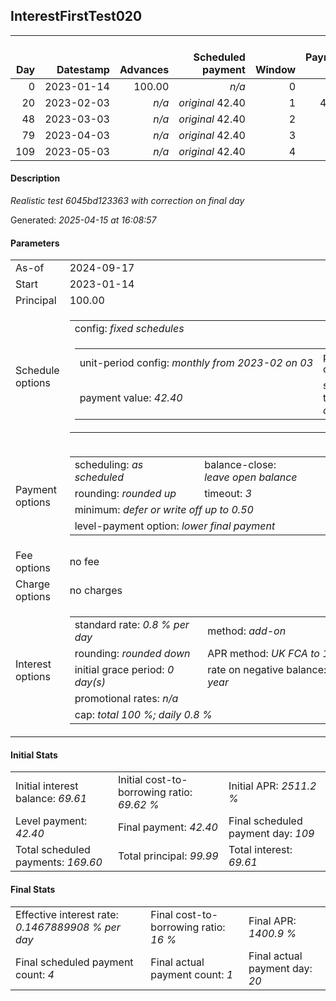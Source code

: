 <h2>InterestFirstTest020</h2><table><thead style="vertical-align: bottom;"><th style="text-align: right;">Day</th><th style="text-align: right;">Datestamp</th><th style="text-align: right;">Advances</th><th style="text-align: right;">Scheduled payment</th><th style="text-align: right;">Window</th><th style="text-align: right;">Payment due</th><th style="text-align: right;">Actual payments</th><th style="text-align: right;">Generated payment</th><th style="text-align: right;">Net effect</th><th style="text-align: right;">Payment status</th><th style="text-align: right;">Balance status</th><th style="text-align: right;">Simple interest</th><th style="text-align: right;">New interest</th><th style="text-align: right;">New charges</th><th style="text-align: right;">Principal portion</th><th style="text-align: right;">Fee portion</th><th style="text-align: right;">Interest portion</th><th style="text-align: right;">Charges portion</th><th style="text-align: right;">Fee refund</th><th style="text-align: right;">Principal balance</th><th style="text-align: right;">Fee balance</th><th style="text-align: right;">Interest balance</th><th style="text-align: right;">Charges balance</th><th style="text-align: right;">Settlement figure</th><th style="text-align: right;">Fee refund if&nbsp;settled</th></thead><tr style="text-align: right;"><td class="ci00">0</td><td class="ci01" style="white-space: nowrap;">2023-01-14</td><td class="ci02">100.00</td><td class="ci03" style="white-space: nowrap;"><i>n/a<i></td><td class="ci04">0</td><td class="ci05">0.00</td><td class="ci06"><i>n/a</i></td><td class="ci07"><i>n/a</i></td><td class="ci08">0.00</td><td class="ci09"><i>none&nbsp;scheduled</i></td><td class="ci10">open</td><td class="ci13">0.0000</td><td class="ci14">0.0000</td><td class="ci15"><i>n/a</i></td><td class="ci16">0.00</td><td class="ci17">0.00</td><td class="ci18">0.00</td><td class="ci19">0.00</td><td class="ci20">0.00</td><td class="ci21">100.00</td><td class="ci22">0.00</td><td class="ci23">69.6100</td><td class="ci24">0.00</td><td class="ci25">100.00</td><td class="ci26">0.00</td></tr><tr style="text-align: right;"><td class="ci00">20</td><td class="ci01" style="white-space: nowrap;">2023-02-03</td><td class="ci02"><i>n/a</i></td><td class="ci03" style="white-space: nowrap;"><i>original</i> 42.40</td><td class="ci04">1</td><td class="ci05">42.40</td><td class="ci06"><i>confirmed</i>&nbsp;116.00</td><td class="ci07"><i>n/a</i></td><td class="ci08">116.00</td><td class="ci09"><i>overpayment</i></td><td class="ci10">closed</td><td class="ci13">16.0000</td><td class="ci14">-53.6100</td><td class="ci15"><i>n/a</i></td><td class="ci16">100.00</td><td class="ci17">0.00</td><td class="ci18">16.00</td><td class="ci19">0.00</td><td class="ci20">0.00</td><td class="ci21">0.00</td><td class="ci22">0.00</td><td class="ci23">0.0000</td><td class="ci24">0.00</td><td class="ci25">0.00</td><td class="ci26">0.00</td></tr><tr style="text-align: right;"><td class="ci00">48</td><td class="ci01" style="white-space: nowrap;">2023-03-03</td><td class="ci02"><i>n/a</i></td><td class="ci03" style="white-space: nowrap;"><i>original</i> 42.40</td><td class="ci04">2</td><td class="ci05">0.00</td><td class="ci06"><i>n/a</i></td><td class="ci07"><i>n/a</i></td><td class="ci08">0.00</td><td class="ci09"><i>no&nbsp;longer&nbsp;required</i></td><td class="ci10">closed</td><td class="ci13">0.0000</td><td class="ci14">0.0000</td><td class="ci15"><i>n/a</i></td><td class="ci16">0.00</td><td class="ci17">0.00</td><td class="ci18">0.00</td><td class="ci19">0.00</td><td class="ci20">0.00</td><td class="ci21">0.00</td><td class="ci22">0.00</td><td class="ci23">0.0000</td><td class="ci24">0.00</td><td class="ci25">0.00</td><td class="ci26">0.00</td></tr><tr style="text-align: right;"><td class="ci00">79</td><td class="ci01" style="white-space: nowrap;">2023-04-03</td><td class="ci02"><i>n/a</i></td><td class="ci03" style="white-space: nowrap;"><i>original</i> 42.40</td><td class="ci04">3</td><td class="ci05">0.00</td><td class="ci06"><i>n/a</i></td><td class="ci07"><i>n/a</i></td><td class="ci08">0.00</td><td class="ci09"><i>no&nbsp;longer&nbsp;required</i></td><td class="ci10">closed</td><td class="ci13">0.0000</td><td class="ci14">0.0000</td><td class="ci15"><i>n/a</i></td><td class="ci16">0.00</td><td class="ci17">0.00</td><td class="ci18">0.00</td><td class="ci19">0.00</td><td class="ci20">0.00</td><td class="ci21">0.00</td><td class="ci22">0.00</td><td class="ci23">0.0000</td><td class="ci24">0.00</td><td class="ci25">0.00</td><td class="ci26">0.00</td></tr><tr style="text-align: right;"><td class="ci00">109</td><td class="ci01" style="white-space: nowrap;">2023-05-03</td><td class="ci02"><i>n/a</i></td><td class="ci03" style="white-space: nowrap;"><i>original</i> 42.40</td><td class="ci04">4</td><td class="ci05">0.00</td><td class="ci06"><i>n/a</i></td><td class="ci07"><i>n/a</i></td><td class="ci08">0.00</td><td class="ci09"><i>no&nbsp;longer&nbsp;required</i></td><td class="ci10">closed</td><td class="ci13">0.0000</td><td class="ci14">0.0000</td><td class="ci15"><i>n/a</i></td><td class="ci16">0.00</td><td class="ci17">0.00</td><td class="ci18">0.00</td><td class="ci19">0.00</td><td class="ci20">0.00</td><td class="ci21">0.00</td><td class="ci22">0.00</td><td class="ci23">0.0000</td><td class="ci24">0.00</td><td class="ci25">0.00</td><td class="ci26">0.00</td></tr></table><p><h4>Description</h4><i>Realistic test 6045bd123363 with correction on final day</i></p><p>Generated: <i>2025-04-15 at 16:08:57</i></p><h4>Parameters</h4><table><tr><td>As-of</td><td>2024-09-17</td></tr><tr><td>Start</td><td>2023-01-14</td></tr><tr><td>Principal</td><td>100.00</td></tr><tr><td>Schedule options</td><td><table><tr><td colspan="2">config: <i>fixed schedules</i></td></tr><tr><td><table><tr><td style="white-space: nowrap;">unit-period config: <i>monthly from 2023-02 on 03</i></td><td>payment count: <i>4</i></td></tr><tr><td>payment value: <i>42.40</i></td><td>schedule type: <i>original</i></td></tr></table></td></tr></table></td></tr><tr><td>Payment options</td><td><table><tr><td>scheduling: <i>as scheduled</i></td><td>balance-close: <i>leave&nbsp;open&nbsp;balance</i></td></tr><tr><td>rounding: <i>rounded up</i></td><td>timeout: <i>3</i></td></tr><tr><td colspan='2'>minimum: <i>defer&nbsp;or&nbsp;write&nbsp;off&nbsp;up&nbsp;to&nbsp;0.50</i></td></tr><tr><td colspan='2'>level-payment option: <i>lower&nbsp;final&nbsp;payment</i></td></tr></table></td></tr><tr><td>Fee options</td><td>no fee</td></tr><tr><td>Charge options</td><td>no charges</td></tr><tr><td>Interest options</td><td><table><tr><td>standard rate: <i>0.8 % per day</i></td><td>method: <i>add-on</i></td></tr><tr><td>rounding: <i>rounded down</i></td><td>APR method: <i>UK FCA to 1 d.p.</i></td></tr><tr><td>initial grace period: <i>0 day(s)</i></td><td>rate on negative balance: <i>8 % per year</i></td></tr><tr><td colspan="2">promotional rates: <i><i>n/a</i></i></td></tr><tr><td colspan="2">cap: <i>total 100 %; daily 0.8 %</td></tr></table></td></tr></table><h4>Initial Stats</h4><table><tr><td>Initial interest balance: <i>69.61</i></td><td>Initial cost-to-borrowing ratio: <i>69.62 %</i></td><td>Initial APR: <i>2511.2 %</i></td></tr><tr><td>Level payment: <i>42.40</i></td><td>Final payment: <i>42.40</i></td><td>Final scheduled payment day: <i>109</i></td></tr><tr><td>Total scheduled payments: <i>169.60</i></td><td>Total principal: <i>99.99</i></td><td>Total interest: <i>69.61</i></td></tr></table><h4>Final Stats</h4><table><tr><td>Effective interest rate: <i>0.1467889908 % per day</i></td><td>Final cost-to-borrowing ratio: <i>16 %</i></td><td>Final APR: <i>1400.9 %</i></td></tr><tr><td>Final scheduled payment count: <i>4</i></td><td>Final actual payment count: <i>1</i></td><td>Final actual payment day: <i>20</i></td></tr></table>